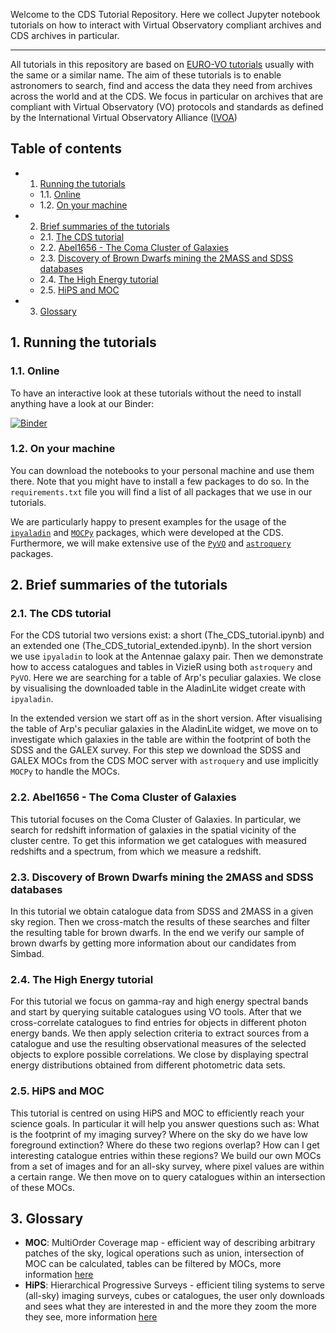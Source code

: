 

Welcome to the CDS Tutorial Repository. Here we collect Jupyter notebook tutorials on how to interact with Virtual Observatory compliant archives and CDS archives in particular.
***

All tutorials in this repository are based on [EURO-VO tutorials](https://www.euro-vo.org/scientific-tutorials/) usually with the same or a similar name. The aim of these tutorials is to enable astronomers to search, find and access the data they need from archives across the world and at the CDS. We focus in particular on archives that are compliant with Virtual Observatory (VO) protocols and standards as defined by the International Virtual Observatory Alliance ([IVOA](https://www.ivoa.net/))

## Table of contents

* 1. [Running the tutorials](#Runningthetutorials)
	* 1.1. [Online](#Online)
	* 1.2. [On your machine](#Onyourmachine)
* 2. [Brief summaries of the tutorials](#Briefsummariesofthetutorials)
	* 2.1. [The CDS tutorial](#TheCDStutorial)
	* 2.2. [Abel1656 - The Coma Cluster of Galaxies](#Abel1656-TheComaClusterofGalaxies)
	* 2.3. [Discovery of Brown Dwarfs mining the 2MASS and SDSS databases](#DiscoveryofBrownDwarfsminingthe2MASSandSDSSdatabases)
	* 2.4. [The High Energy tutorial](#TheHighEnergytutorial)
	* 2.5. [HiPS and MOC](#HiPSandMOC)
* 3. [Glossary](#Glossary)

##  1. <a name='Runningthetutorials'></a>Running the tutorials

###  1.1. <a name='Online'></a>Online

To have an interactive look at these tutorials without the need to install anything have a look at our Binder:

[![Binder](https://mybinder.org/badge_logo.svg)](https://mybinder.org/v2/gh/cds-astro/tutorials/master?filepath=Notebooks)

###  1.2. <a name='Onyourmachine'></a>On your machine

You can download the notebooks to your personal machine and use them there. Note that you might have to install a few packages to do so. In the `requirements.txt` file you will find a list of all packages that we use in our tutorials.

We are particularly happy to present examples for the usage of the [`ipyaladin`](https://github.com/cds-astro/ipyaladin) and [`MOCPy`](https://cds-astro.github.io/mocpy/index.html) packages, which were developed at the CDS. Furthermore, we will make extensive use of the [`PyVO`](https://pyvo.readthedocs.io/en/latest/#) and [`astroquery`](https://astroquery.readthedocs.io/en/latest/) packages.

##  2. <a name='Briefsummariesofthetutorials'></a>Brief summaries of the tutorials

###  2.1. <a name='TheCDStutorial'></a>The CDS tutorial

For the CDS tutorial two versions exist: a short (The_CDS_tutorial.ipynb) and an extended one (The_CDS_tutorial_extended.ipynb).
In the short version we use `ipyaladin` to look at the Antennae galaxy pair. Then we demonstrate how to access catalogues and tables in VizieR using both `astroquery` and `PyVO`. Here we are searching for a table of Arp's peculiar galaxies. We close by visualising the downloaded table in the AladinLite widget create with `ipyaladin`.

In the extended version we start off as in the short version. After visualising the table of Arp's peculiar galaxies in the AladinLite widget, we move on to investigate which galaxies in the table are within the footprint of both the SDSS and the GALEX survey. For this step we download the SDSS and GALEX MOCs from the CDS MOC server with `astroquery` and use implicitly `MOCPy` to handle the MOCs.

###  2.2. <a name='Abel1656-TheComaClusterofGalaxies'></a>Abel1656 - The Coma Cluster of Galaxies

This tutorial focuses on the Coma Cluster of Galaxies. In particular, we search for redshift information of galaxies in the spatial vicinity of the cluster centre. To get this information we get catalogues with measured redshifts and a spectrum, from which we measure a redshift.

###  2.3. <a name='DiscoveryofBrownDwarfsminingthe2MASSandSDSSdatabases'></a>Discovery of Brown Dwarfs mining the 2MASS and SDSS databases

In this tutorial we obtain catalogue data from SDSS and 2MASS in a given sky region. Then we cross-match the results of these searches and filter the resulting table for brown dwarfs. In the end we verify our sample of brown dwarfs by getting more information about our candidates from Simbad.

###  2.4. <a name='TheHighEnergytutorial'></a>The High Energy tutorial

For this tutorial we focus on gamma-ray and high energy spectral bands and start by querying suitable catalogues using VO tools. After that we cross-correlate catalogues to find entries for objects in different photon energy bands. We then apply selection criteria to extract sources from a catalogue and use the resulting observational measures of the selected objects to explore possible correlations. We close by displaying spectral energy distributions obtained from different photometric data sets.

###  2.5. <a name='HiPSandMOC'></a>HiPS and MOC

This tutorial is centred on using HiPS and MOC to efficiently reach your science goals. In particular it will help you answer questions such as: What is the footprint of my imaging survey? Where on the sky do we have low foreground extinction? Where do these two regions overlap? How can I get interesting catalogue entries within these regions? We build our own MOCs from a set of images and for an all-sky survey, where pixel values are within a certain range. We then move on to query catalogues within an intersection of these MOCs.

##  3. <a name='Glossary'></a>Glossary

- **MOC**: MultiOrder Coverage map - efficient way of describing arbitrary patches of the sky, logical operations such as union, intersection of MOC can be calculated, tables can be filtered by MOCs, more information [here](https://ivoa.net/documents/MOC/)
- **HiPS**: Hierarchical Progressive Surveys - efficient tiling systems to serve (all-sky) imaging surveys, cubes or catalogues, the user only downloads and sees what they are interested in and the more they zoom the more they see, more information [here](https://aladin.u-strasbg.fr/hips/)
